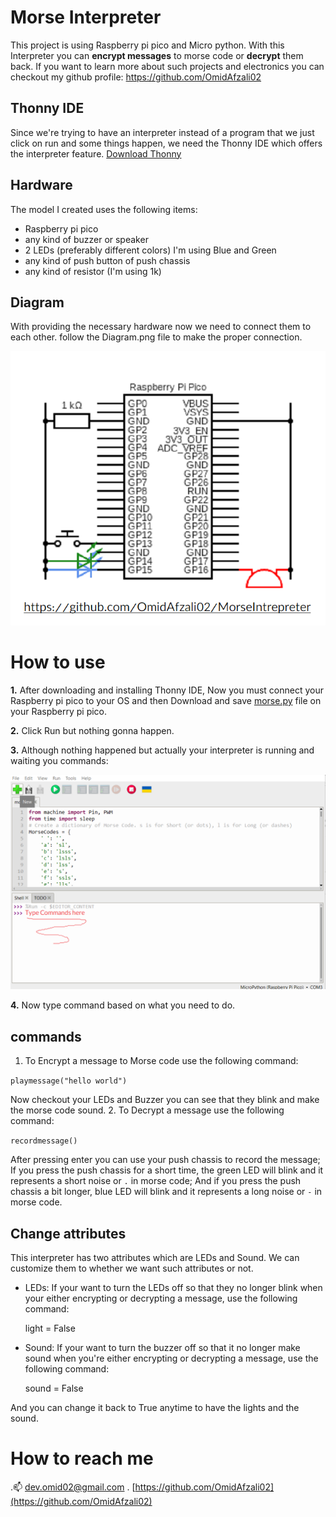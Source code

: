
# Morse Interpreter

This project is using Raspberry pi pico and Micro python.
With this Interpreter you can **encrypt messages** to morse code or **decrypt** them back.
 If you want to learn more about such projects and electronics you can checkout my github profile: 
 https://github.com/OmidAfzali02

## Thonny IDE

Since we're trying to have an interpreter instead of a program that we just click on run and some things happen, we need the Thonny IDE which offers the interpreter feature.
[Download Thonny](https://thonny.org/)

## Hardware

The model I created uses the following items:
 - Raspberry pi pico
 - any kind of buzzer or speaker
 - 2 LEDs (preferably different colors) I'm using Blue and Green
 - any kind of push button of push chassis
 - any kind of resistor (I'm using 1k)

## Diagram

With providing the necessary hardware now we need to connect them to each other. follow the Diagram.png file to make the proper connection.

![Morse Interpreter circuit diagram](https://github.com/OmidAfzali02/MorseIntrepreter/blob/main/Diagram.png)

# How to use
**1.** After downloading and installing Thonny IDE, Now you must connect your Raspberry pi pico to your OS and then Download and save [morse.py](https://github.com/OmidAfzali02/MorseIntrepreter/blob/main/morse.py) file on your Raspberry pi pico.

**2.** Click Run but nothing gonna happen.

**3.**  Although nothing happened but actually your interpreter is running and waiting you commands:

![How to Use](https://github.com/OmidAfzali02/MorseIntrepreter/blob/main/use.png)

**4.** Now type command based on what you need to do.

## commands

 1. To Encrypt a message to Morse code use the following command:

  ``playmessage("hello world")``

Now checkout your LEDs and Buzzer you can see that they blink and make the morse code sound.
 2. To Decrypt a message use the following command:

 ``recordmessage()``
 
 After pressing enter you can use your push chassis to record the message; If you press the push chassis for a short time, the green LED will blink and it represents a short noise or `.` in morse code; And if you press the push chassis a bit longer, blue LED will blink and it represents a long noise or `-` in morse code. 

## Change attributes
This interpreter has two attributes which are LEDs and Sound. We can customize them to whether we want such attributes or not.

 - LEDs: If your want to turn the LEDs off so that they no longer blink when your either encrypting or decrypting a message, use the following command:
 

    light = False
  

 - Sound: If your want to turn the buzzer off so that it no longer make sound when you're either encrypting or decrypting a message, use the following command:
 

    sound = False
 
And you can change it back to True anytime to have the lights and the sound.

# How to reach me
.📫 [dev.omid02@gmail.com](mailto:dev.omid02@gmail.com)
 . [https://github.com/OmidAfzali02](https://github.com/OmidAfzali02)
